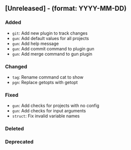 ## [Unreleased] - (format: YYYY-MM-DD)

### Added

- `git`: Add new plugin to track changes
- `gun`: Add default values for all projects
- `gun`: Add help message
- `gun`: Add commit command to plugin gun
- `gun`: Add merge command to gun plugin

### Changed

- `tag`: Rename command cat to show
- `pgn`: Replace getopts with getopt

### Fixed

- `gun`: Add checks for projects with no config
- `gun`: Add checks for input arguments
- `struct`: Fix invalid variable names

### Deleted

### Deprecated
